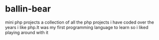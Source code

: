 # ballin-bear
mini php projects
a collection of all the php projects i have  coded over the years
i like php.It was my first programming language to learn so i liked playing around with it
